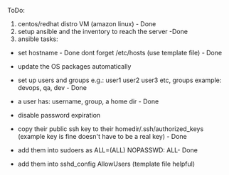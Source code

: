 ToDo:

1. centos/redhat distro VM (amazon linux) - Done
2. setup ansible and the inventory to reach the server -Done
3. ansible tasks:

- set hostname - Done
  dont forget /etc/hosts (use template file) - Done

- update the OS packages automatically

- set up users and groups e.g.: user1 user2 user3 etc, groups example: devops, qa, dev - Done
- a user has: username, group, a home dir - Done
- disable password expiration
- copy their public ssh key to their homedir/.ssh/authorized_keys (example key is fine doesn't have to be a real key) - Done
- add them into sudoers as ALL=(ALL) NOPASSWD: ALL- Done
- add them into sshd_config AllowUsers (template file helpful)
